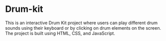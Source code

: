 # Drum-kit
This is an interactive Drum Kit project where users can play different drum sounds using their keyboard or by clicking on drum elements on the screen. The project is built using HTML, CSS, and JavaScript.
